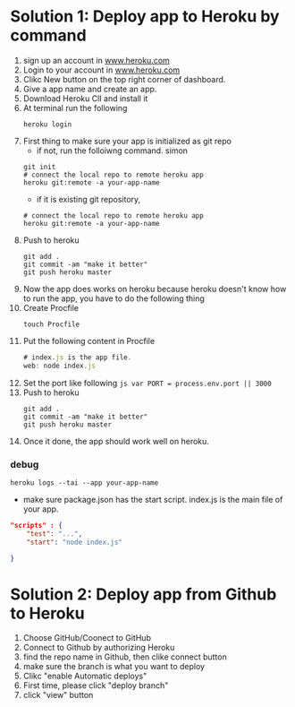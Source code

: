 # Solution 1: Deploy app to Heroku by command
1. sign up an account in www.heroku.com
2. Login to your account in www.heroku.com
3. Clikc New button on the top right corner of dashboard.
4. Give a app name and create an app.
5. Download Heroku ClI and install it
6. At terminal run the following 
    ```shell
    heroku login
    ```
7. First thing to make sure your app is initialized as git repo
    - if not, run the folloiwng command. simon
    ```shell
    git init
    # connect the local repo to remote heroku app
    heroku git:remote -a your-app-name
    ```
    - if it is existing git repository, 
    ```shell
    # connect the local repo to remote heroku app
    heroku git:remote -a your-app-name
    ```
8. Push to heroku
    ```shell
    git add .
    git commit -am "make it better"
    git push heroku master
    ```
9. Now the app does works on heroku because heroku doesn't know how to run the app, you have to do the following thing
10. Create Procfile
    ```shell
    touch Procfile
    ```
11. Put the following content in Procfile
    ```js
    # index.js is the app file.
    web: node index.js
    ```
12.  Set the port like following 
    ```js
    var PORT = process.env.port || 3000
    ```
13. Push to heroku
    ```shell
    git add .
    git commit -am "make it better"
    git push heroku master
    ```
14. Once it done, the app should work well on heroku.



### debug
```shell
heroku logs --tai --app your-app-name
```
- make sure package.json has the start script. index.js is the main file of your app.
```json
"scripts" : {
    "test": "...",
    "start": "node index.js" 

}
```

# Solution 2: Deploy app from Github to Heroku

1. Choose GitHub/Coonect to GitHub
2. Connect to Github by authorizing Heroku
3. find the repo name in Github, then clike connect button
4. make sure the branch is what you want to deploy
5. Clikc "enable Automatic deploys"
6. First time, please click "deploy branch"
7. click "view" button
